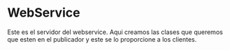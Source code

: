 # WebService
Este es el servidor del webservice.
Aqui creamos las clases que queremos que esten en el publicador y este se lo proporcione a los clientes.
